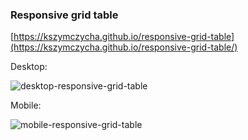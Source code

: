 ### Responsive grid table

[https://kszymczycha.github.io/responsive-grid-table](https://kszymczycha.github.io/responsive-grid-table/)

Desktop:

![desktop-responsive-grid-table](https://github.com/kszymczycha/responsive-grid-table/assets/30631373/2155c6b8-8a61-4fdf-a095-0c502a8131c6)

Mobile:

![mobile-responsive-grid-table](https://github.com/kszymczycha/responsive-grid-table/assets/30631373/680e68c5-64f1-444a-a2a5-c060cdc95cd6)
